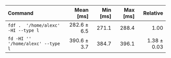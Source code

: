 | Command | Mean [ms] | Min [ms] | Max [ms] | Relative |
|:---|---:|---:|---:|---:|
| `fdf .  '/home/alexc' -HI --type l` | 282.6 ± 6.5 | 271.1 | 288.4 | 1.00 |
| `fd -HI '' '/home/alexc' --type l` | 390.6 ± 3.7 | 384.7 | 396.1 | 1.38 ± 0.03 |
